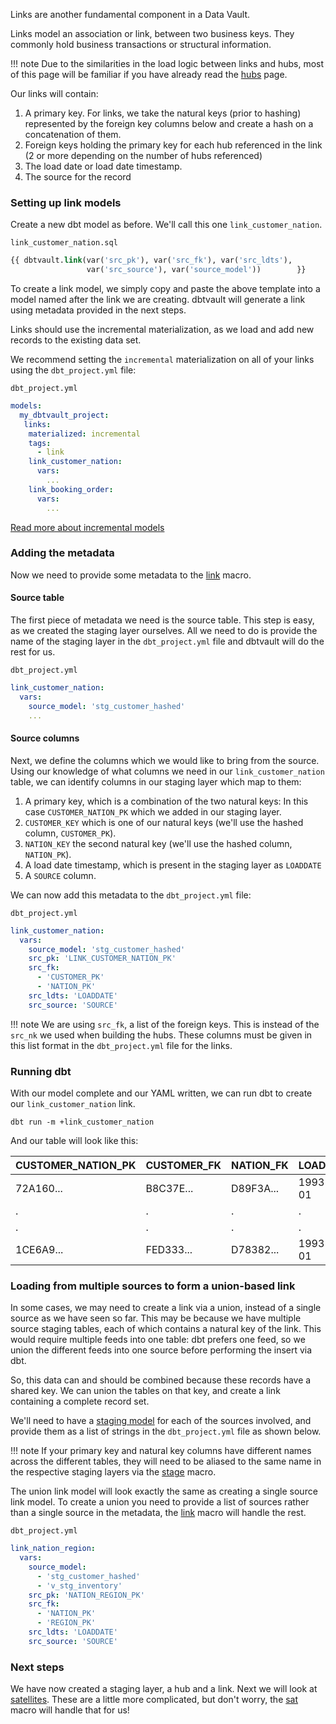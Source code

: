 Links are another fundamental component in a Data Vault. 

Links model an association or link, between two business keys. They commonly hold business transactions or structural 
information.

!!! note
    Due to the similarities in the load logic between links and hubs, most of this page will be familiar if you have already read the
    [hubs](tut_hubs.md) page.

Our links will contain:

1. A primary key. For links, we take the natural keys (prior to hashing) represented by the foreign key columns below 
and create a hash on a concatenation of them. 
2. Foreign keys holding the primary key for each hub referenced in the link (2 or more depending on the number of hubs 
referenced) 
3. The load date or load date timestamp.
4. The source for the record

### Setting up link models

Create a new dbt model as before. We'll call this one `link_customer_nation`. 

`link_customer_nation.sql`
```sql
{{ dbtvault.link(var('src_pk'), var('src_fk'), var('src_ldts'),
                 var('src_source'), var('source_model'))        }}
```

To create a link model, we simply copy and paste the above template into a model named after the link we
are creating. dbtvault will generate a link using metadata provided in the next steps.

Links should use the incremental materialization, as we load and add new records to the existing data set. 

We recommend setting the `incremental` materialization on all of your links using the `dbt_project.yml` file:

`dbt_project.yml`
```yaml
models:
  my_dbtvault_project:
   links:
    materialized: incremental
    tags:
      - link
    link_customer_nation:
      vars:
        ...
    link_booking_order:
      vars:
        ...
```

[Read more about incremental models](https://docs.getdbt.com/docs/building-a-dbt-project/building-models/configuring-incremental-models/)

### Adding the metadata

Now we need to provide some metadata to the [link](../macros.md#link) macro.

#### Source table

The first piece of metadata we need is the source table. This step is easy, as we created the 
staging layer ourselves. All we need to do is provide the name of the staging layer in the ```dbt_project.yml``` file 
and dbtvault will do the rest for us.

```dbt_project.yml```

```yaml
link_customer_nation:
  vars:
    source_model: 'stg_customer_hashed'
    ...
```

#### Source columns

Next, we define the columns which we would like to bring from the source.
Using our knowledge of what columns we need in our  `link_customer_nation` table, we can identify columns in our
staging layer which map to them:

1. A primary key, which is a combination of the two natural keys: In this case `CUSTOMER_NATION_PK` 
which we added in our staging layer.
2. `CUSTOMER_KEY` which is one of our natural keys (we'll use the hashed column, `CUSTOMER_PK`).
3. `NATION_KEY` the second natural key (we'll use the hashed column, `NATION_PK`).
4. A load date timestamp, which is present in the staging layer as `LOADDATE` 
5. A `SOURCE` column.

We can now add this metadata to the `dbt_project.yml` file:

```dbt_project.yml```
```yaml  hl_lines="4 5 6 7 8 9"
link_customer_nation:
  vars:
    source_model: 'stg_customer_hashed'
    src_pk: 'LINK_CUSTOMER_NATION_PK'
    src_fk:
      - 'CUSTOMER_PK'
      - 'NATION_PK'
    src_ldts: 'LOADDATE'
    src_source: 'SOURCE'
```

!!! note 
    We are using `src_fk`, a list of the foreign keys. This is instead of the `src_nk` 
    we used when building the hubs. These columns must be given in this list format in the `dbt_project.yml` file
    for the links.

### Running dbt

With our model complete and our YAML written, we can run dbt to create our `link_customer_nation` link.

`dbt run -m +link_customer_nation`

And our table will look like this:

| CUSTOMER_NATION_PK | CUSTOMER_FK  | NATION_FK    | LOADDATE   | SOURCE       |
| ------------------ | ------------ | ------------ | ---------- | ------------ |
| 72A160...          | B8C37E...    | D89F3A...    | 1993-01-01 | 1            |
| .                  | .            | .            | .          | .            |
| .                  | .            | .            | .          | .            |
| 1CE6A9...          | FED333...    | D78382...    | 1993-01-01 | 1            |

### Loading from multiple sources to form a union-based link

In some cases, we may need to create a link via a union, instead of a single source as we have seen so far.
This may be because we have multiple source staging tables, each of which contains a natural key of the link. 
This would require multiple feeds into one table: dbt prefers one feed, 
so we union the different feeds into one source before performing the insert via dbt. 

So, this data can and should be combined because these records have a shared key. 
We can union the tables on that key, and create a link containing a complete record set.

We'll need to have a [staging model](tut_staging.md) for each of the sources involved, 
and provide them as a list of strings in the ```dbt_project.yml``` file as shown below.

!!! note
    If your primary key and natural key columns have different names across the different
    tables, they will need to be aliased to the same name in the respective staging layers 
    via the [stage](../macros.md#stage) macro.

The union link model will look exactly the same as creating a single source link model. To create a union you need to 
provide a list of sources rather than a single source in the metadata, the [link](../macros.md#link) macro 
will handle the rest. 

```dbt_project.yml```
```yaml hl_lines="3 4 5"   
link_nation_region:
  vars:
    source_model:
      - 'stg_customer_hashed'
      - 'v_stg_inventory'
    src_pk: 'NATION_REGION_PK'
    src_fk:
      - 'NATION_PK'
      - 'REGION_PK'
    src_ldts: 'LOADDATE'
    src_source: 'SOURCE'
```

### Next steps

We have now created a staging layer, a hub and a link. Next we will look at [satellites](tut_satellites.md). 
These are a little more complicated, but don't worry, the [sat](../macros.md#sat) macro will handle that for 
us! 
